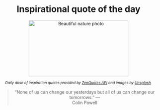 
<div align="center">

# Inspirational quote of the day

<img src="./data/photo.jpeg" alt="Beautiful nature photo" width="320" height="180">

<sub><i>Daily dose of inspiration quotes provided by [ZenQuotes API](https://zenquotes.io/) and images by [Unsplash](https://unsplash.com/).</i></sub>


<blockquote>&ldquo;None of us can change our yesterdays but all of us can change our tomorrows.&rdquo; &mdash; <footer>Colin Powell</footer></blockquote>

</div>
